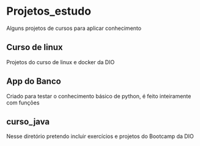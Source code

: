 # Projetos_estudo
Alguns projetos de cursos para aplicar conhecimento 
## Curso de linux
Projetos do curso de linux e docker da DIO
## App do Banco
Criado para testar o conhecimento básico de python, é feito inteiramente com funções
## curso_java
Nesse diretório pretendo incluir exercícios e projetos do Bootcamp da DIO